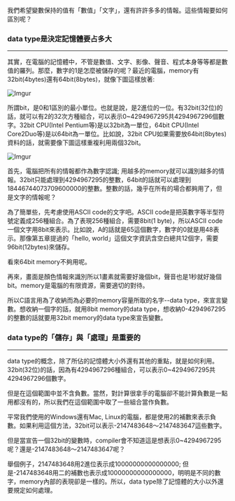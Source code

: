 我們希望變數保持的值有「數值」「文字」，還有許許多多的情報。這些情報要如何區別呢？
### data type是決定記憶體要占多大
_ _ _
其實，在電腦的記憶體中，不管是數值、文字、影像、聲音、程式本身等等都是數值的羅列。那麼，數字的1是怎麼被儲存的呢？最近的電腦，memory有32bit(4bytes)還有64bit(8bytes)，就像下圖這樣放著:

![Imgur](http://i.imgur.com/7tiNt5k.png)

所謂bit，是0和1區別的最小單位。也就是說，是2進位的一位。有32bit(32位)的話，就可以有2的32次方種組合，可以表示0~4294967295共4294967296個數字。32bit CPU(Intel Pentium等)是以32bit為一單位，64bit CPU(Intel Core2Duo等)是以64bit為一單位。比如說，32bit CPU如果需要放64bit(8bytes)資料的話，就需要像下圖這樣重複利用兩個32bit。

![Imgur](http://i.imgur.com/y6FtAJu.png)

首先，電腦把所有的情報都作為數字認識; 用越多的memory就可以識別越多的情報。32bit只能處理到4294967295的整數，64bit的話就可以處理到 18446744073709600000的整數。整數的話，幾乎在所有的場合都夠用了，但是文字的情報呢？

為了簡單些，先考慮使用ASCII code的文字吧。ASCII code是把英數字等半型符號定義成256種組合。為了表現256種組合，需要8bit(1 byte)，所以ASCII code一個文字用8bit來表示。比如說，A的話就是65這個數字，數字的0就是用48表示。那像第五章提過的「hello, world」這個文字資訊含空白總共12個字，需要96bit(12bytes)來儲存。

看來64bit memory不夠用呢。

再來，畫面是顏色情報來識別所以1畫素就需要好幾個bit，聲音也是1秒就好幾個bit。memory是電腦的有限資源，需要適切的對待。

所以C語言用為了收納而為必要的memory容量所取的名字--data type，來宣言變數。想收納一個字的話，就用8bit memory的data type，想收納0-4294967295的整數的話就要用32bit memory的data type來宣告變數。

### data type的「儲存」與「處理」是重要的
_ _ _

data type的概念，除了所佔的記憶體大小外還有其他的重點，就是如何利用。32bit(32位)的話，因為有4294967296種組合，可以表示0~4294967295共4294967296個數字。

但是在這個範圍中並不含負數。當然，對計算很拿手的電腦卻不能計算負數是一點用都沒有的，所以我們在這個範圍中取了一些組合當作負數。

平常我們使用的Windows還有Mac, Linux的電腦，都是使用2的補數來表示負數。如果利用這個方法，32bit可以表示-2147483648～2147483647這些數字。

但是當宣告一個32bit的變數時，compiler會不知道這是想表示0~4294967295呢？還是-2147483648～2147483647呢？

舉個例子，2147483648用2進位表示成10000000000000000; 但是-2147483648用二的補數也表示成10000000000000000，明明是不同的數字，memory內部的表現卻是一樣的。所以，data type除了記憶體的大小以外還要規定如何處理。